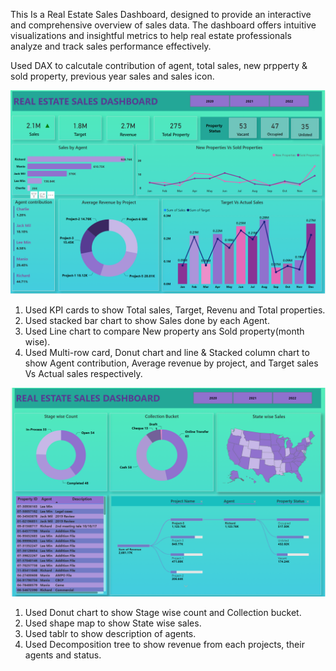 This Is a Real Estate Sales Dashboard, designed to provide an interactive and comprehensive overview of sales data. The dashboard offers intuitive visualizations and insightful metrics to help real estate professionals analyze and track sales performance effectively.

Used DAX to calcutale contribution of agent, total sales, new prpperty & sold property,  previous year sales and sales icon.

![Real estate sales dashboard](https://github.com/bhawna-sinha/PowerBI/blob/main/real-estate-sales/Screenshot%202023-07-06%20185046.png?raw=true)

1. Used KPI cards to show Total sales, Target, Revenu and Total properties.
2. Used stacked bar chart to show Sales done by each Agent.
3. Used Line chart to compare New property ans Sold property(month wise).
4. Used Multi-row card, Donut chart and line & Stacked column chart to show Agent contribution, Average revenue by project, and Target sales Vs Actual sales respectively.

![Real estate sales dashboard 2](https://github.com/bhawna-sinha/PowerBI/blob/main/real-estate-sales/Screenshot%202023-07-06%20185108.png?raw=true)

1. Used Donut chart to show Stage wise count and Collection bucket.
2. Used shape map to show State wise sales.
3. Used tablr to show description of agents.
4. Used Decomposition tree to show revenue from each projects, their agents and status.
